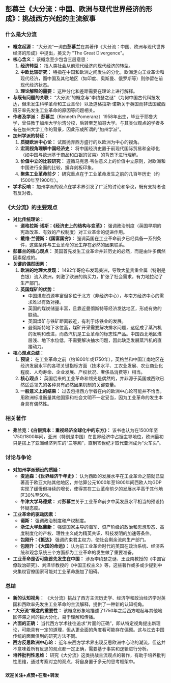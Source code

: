 

## 彭慕兰《大分流：中国、欧洲与现代世界经济的形成》：挑战西方兴起的主流叙事

### 什么是大分流

* **概念起源：** “大分流”一词由**彭慕兰**在其著作《大分流：中国、欧洲与现代世界经济的形成》中提出，英文为 "The Great Divergence"。
* **核心含义：** 该概念至少包含三层意思：
    1.  **经济转型：** 指人类社会从前现代经济向现代经济的转型。
    2.  **中欧比较研究：** 特指在中国和欧洲之间发生的分化，欧洲走向工业革命和现代经济，而中国及其他地区（如印度、奥斯曼、俄罗斯等）则停留在前现代经济状态。
    3.  **理论解释的需要：** 这种分化和差距需要在理论上进行解释。
* **与既有问题的关联：** “大分流”的概念与“李约瑟之谜”（为何中国古代科技发达，但未发生科学革命和工业革命）以及道格拉斯·诺斯关于英国而非法国或西班牙率先发生工业革命的原因等问题相关。
* **作者及学派：** **彭慕兰**（Kenneth Pomeranz）1958年出生，毕业于耶鲁大学，曾任教于加州大学尔湾分校，后转至芝加哥大学。与其类似观点的学者多有在加州大学工作的背景，因此形成所谓的“加州学派”。
* **加州学派的特征：**
    1.  **质疑欧洲中心论：** 试图抛弃西方盛行的以欧洲为中心的视角。
    2.  **宏观视角理解中国经济史：** 将中国经济史置于前现代国际贸易和全球化（如中国与欧洲基于商品和白银的贸易）的背景下进行理解。
    3.  **价值中立的比较研究：** 遵循马克思·韦伯意义上的价值中立原则，对欧洲和中国进行全面的比较，摒弃刻板印象。
    4.  **聚焦工业革命前夕：** 研究重点在于工业革命发生之前的几百年历史（约1500年至1900年）。
* **学术反响：** 加州学派的观点在学术界引发了广泛的讨论和争议，既有支持者也有反对者。

### 《大分流》的主要观点

* **对比传统理论：**
    * **道格拉斯·诺斯：《经济史上的结构与变革》：** 强调政治制度（英国早期的宪政改革、有效的产权制度）对工业革命的促进作用。
    * **戴维·兰德斯：《国富国穷》：** 强调英国在工业革命前夕已经具备一系列条件，这些条件与工业革命的发生存在必然的因果联系。
* **彭慕兰的核心观点：** 英国首先发生工业革命并非历史的必然，而是由许多偶然因素促成的。
* **关键的偶然因素：**
    1.  **欧洲的地理大发现：** 1492年哥伦布发现美洲，导致大量贵重金属（特别是白银）流入欧洲，刺激了欧洲的购买力，扩张了社会需求，有力地拉动了生产部门。
    2.  **英国煤矿的优势：**
        * 中国煤炭资源丰富但多位于北方（非经济中心），与南方经济中心的需求难以有效对接。
        * 英国的煤炭储量丰富，且靠近曼彻斯特等经济发达地区，形成有效的联动。
        * 英国煤矿与铁矿距离较近，有利于炼铁业的发展。
        * 曼彻斯特地下水位高，煤矿开采需要解决排水问题，这促成了蒸汽机的发明和改进，而蒸汽机是工业革命的标志性产品。中国西北地区煤层浅、地下水位低，不需要解决抽水问题，因此缺乏发展蒸汽机的直接动力。
* **核心观点总结：**
    1.  **预设：** 在工业革命之前（约1800年或1750年），英格兰和中国江南地区在经济发展水平的各项关键指标方面（技术水平、工农业发展、农业商业化程度、人均寿命、企业发展、产权状况、奢侈品消费等）相当。
    2.  **核心观点：** 英国后来的工业革命和领先是偶然的，并非源于英国或西欧已然遥遥领先的各种具有必然因果机制的关键变量。
    3.  **一般意义上的结果：** 过去包括西方学者在内的欧洲中心论可能并不恰当，用欧洲标准衡量其他国家和社会文明不一定妥当，因为工业革命的发生本身具有偶然性。

### 相关著作

* **弗兰克：《白银资本：重视经济全球化中的东方》：** 该书也认为在1500年至1750/1800年间，亚洲（特别是中国）在世界经济中占据主导地位，欧洲最初只是搭上了亚洲经济列车的“三等厢”，直到19世纪才取代亚洲成为“火车头”。

### 讨论与争论

* **对加州学派预设的质疑：**
    * **麦迪森：《世界经济千年史》：** 认为西欧的发展水平在工业革命之前就已显著高于欧亚大陆其他地区，并估算公元1000年至1800年间西欧人均GDP实现了缓慢但持续的增长，使得其在工业革命前夕的发展水平高于其他地区30%至50%。
    * **牛津大学马德斌：** 对**彭慕兰**关于工业革命前夕中英发展水平相当的预设持怀疑态度。
* **工业革命的驱动因素：**
    * **诺斯：** 强调政治制度和产权制度。
    * **浙江大学赵鼎新：** 强调国家主导的海军、资产阶级的政治和思想形态、高度制度化的产权、理性主义成为精英共识、科技发明的加速等条件。
    * **包刚升：《抵达》** 强调约束君主权力，使社会剩余流向生产部门。
    * **包刚升：《大国的命运》：** 认为前工业革命时代的英国在政治系统、经济系统和观念系统三个方面都为工业革命的发生做了重要准备。
* **工业革命是否可能首先发生在中国：** 涉及李约瑟之谜、王亚南教授的《中国官僚政治研究》、刘泽华教授的《中国王权主义》等，这些著作或多或少提到中央集权官僚国家可能对工业革命施加了阻碍。

### 总结

* **新的认知视角：** 《大分流》挑战了西方主流历史学、经济学和政治经济学对英国和西欧率先发生工业革命的主流解释，提供了一种新的认知视角。
* **“大分流”概念的重要性：** 该概念形象地描述了1750年之后西方崛起与其他地区停滞之间的巨大分化，易于理解和传播。
* **片面的正确：** 当代西方学术往往追求“片面的正确”，即从特定视角提出新理论，可能具有一定的道理，但从更全面的角度看可能存在偏颇。这与过去中国传统的面面俱到的研究方法不同。
* **西方反思欧洲中心论：** 近年来西方学术界出现反思欧洲中心论的潮流，但这并不意味着所有反思的观点都一定正确，需要基于事实和逻辑进行分析。
* **培养批判性思维：** 研究《大分流》这类挑战主流观点的著作，有助于培养批判性思维，通过考察对立的观点，将自身置于多元的思考框架中。

###

**欢迎关注+点赞+在看+转发**
